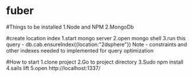 # fuber

#Things to be installed
1.Node and NPM
2.MongoDb

#create location index
1.start mongo server
2.open mongo shell
3.run this query - db.cab.ensureIndex({location:"2dsphere"})
Note - constraints and other indexes needed to implemented for query optimization

#How to start
1.clone project
2.Go to project directory
3.Sudo npm install
4.sails lift
5.open http://localhost:1337/

